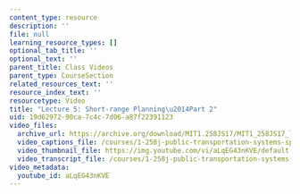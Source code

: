 ```yaml
---
content_type: resource
description: ''
file: null
learning_resource_types: []
optional_tab_title: ''
optional_text: ''
parent_title: Class Videos
parent_type: CourseSection
related_resources_text: ''
resource_index_text: ''
resourcetype: Video
title: "Lecture 5: Short-range Planning\u2014Part 2"
uid: 19d62972-90ca-7c4c-7d06-a87f22391123
video_files:
  archive_url: https://archive.org/download/MIT1.258JS17/MIT1_258JS17_lec05_300k.mp4
  video_captions_file: /courses/1-258j-public-transportation-systems-spring-2017/34c566ae46a75531912a36ed0fb02b46_aLqEG43nKVE.vtt
  video_thumbnail_file: https://img.youtube.com/vi/aLqEG43nKVE/default.jpg
  video_transcript_file: /courses/1-258j-public-transportation-systems-spring-2017/96d71860824f860a91ef22f71f851472_aLqEG43nKVE.pdf
video_metadata:
  youtube_id: aLqEG43nKVE
---
```

